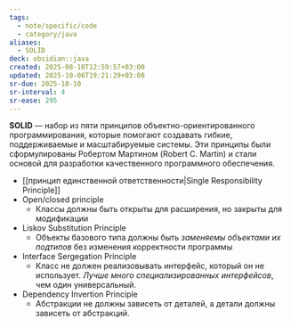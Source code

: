 ```yaml
---
tags:
  - note/specific/code
  - category/java
aliases:
  - SOLID
deck: obsidian::java
created: 2025-08-10T12:59:57+03:00
updated: 2025-10-06T19:21:29+03:00
sr-due: 2025-10-10
sr-interval: 4
sr-ease: 295
---
```


**SOLID**
—
набор из пяти принципов объектно-ориентированного программирования, которые помогают создавать гибкие, поддерживаемые и масштабируемые системы. Эти принципы были сформулированы Робертом Мартином (Robert C. Martin) и стали основой для разработки качественного программного обеспечения.

- [[принцип единственной ответственности|Single Responsibility Principle]]
- Open/closed principle
	- Классы должны быть открыты для расширения, но закрыты для модификации
- Liskov Substitution Principle
	- Объекты базового типа должны быть *заменяемы объектами их подтипов* без изменения корректности программы
- Interface Sergegation Principle
	- Класс не должен реализовывать интерфейс, который он не использует. *Лучше много специализированных интерфейсов*, чем один универсальный.
- Dependency Invertion Principle
	- Абстракции не должны зависеть от деталей, а детали должны зависеть от абстракций.
